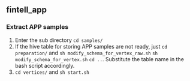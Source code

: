 ## fintell_app

### Extract APP samples
1. Enter the sub directory `cd samples/`
2. If the hive table for storing APP samples are not ready, just `cd preparation/` and `sh modify_schema_for_vertex_raw.sh` `sh modify_schema_for_vertex.sh` `cd ..`. 
Substitute the table name in the bash script accordingly.
3. `cd vertices/` and `sh start.sh`

